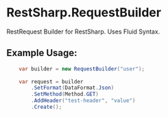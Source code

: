 # RestSharp.RequestBuilder
RestRequest Builder for RestSharp. Uses Fluid Syntax.

## Example Usage:

```csharp
	var builder = new RequestBuilder("user");
	
	var request = builder
		.SetFormat(DataFormat.Json)
		.SetMethod(Method.GET)
		.AddHeader("test-header", "value")
		.Create();
```